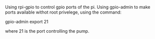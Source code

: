 

Using rpi-gpio to control gpio ports of the pi. Using gpio-admin to make ports available withot root privelege, using the command:

gpio-admin export 21 

where 21 is the port controlling the pump.
